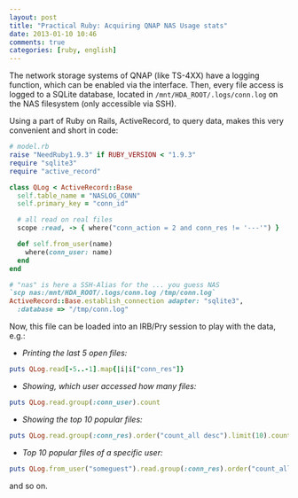 ```yaml
---
layout: post
title: "Practical Ruby: Acquiring QNAP NAS Usage stats"
date: 2013-01-10 10:46
comments: true
categories: [ruby, english]
---
```


The network storage systems of QNAP (like TS-4XX) have a logging function, which can be enabled via the interface. Then, every file access is logged to a SQLite database, located in ``/mnt/HDA_ROOT/.logs/conn.log`` on the NAS filesystem (only accessible via SSH).

Using a part of Ruby on Rails, ActiveRecord, to query data, makes this very convenient and short in code:

```ruby
# model.rb
raise "NeedRuby1.9.3" if RUBY_VERSION < "1.9.3"
require "sqlite3"
require "active_record"

class QLog < ActiveRecord::Base
  self.table_name = "NASLOG_CONN"
  self.primary_key = "conn_id"

  # all read on real files
  scope :read, -> { where("conn_action = 2 and conn_res != '---'") }

  def self.from_user(name)
    where(conn_user: name)
  end
end

# "nas" is here a SSH-Alias for the ... you guess NAS
`scp nas:/mnt/HDA_ROOT/.logs/conn.log /tmp/conn.log`
ActiveRecord::Base.establish_connection adapter: "sqlite3",
  :database => "/tmp/conn.log"
```

Now, this file can be loaded into an IRB/Pry session to play with the data, e.g.:

* *Printing the last 5 open files:*
```ruby
puts QLog.read[-5..-1].map{|i|i["conn_res"]}
```
* *Showing, which user accessed how many files:*
```ruby
puts QLog.read.group(:conn_user).count
```
* *Showing the top 10 popular files:*
```ruby
puts QLog.read.group(:conn_res).order("count_all desc").limit(10).count
```
* *Top 10 popular files of a specific user:*
```ruby
puts QLog.from_user("someguest").read.group(:conn_res).order("count_all desc").limit(10).count
```

and so on.



